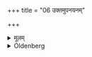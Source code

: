 +++
title = "06 उक्तमुपनयनम्"

+++

<details><summary>मूलम्</summary>

उक्तमुपनयनम् ६
</details>

<details><summary>Oldenberg</summary>

6. The initiation (connected with the Godānakarman, &c.) has been declared.
</details>
